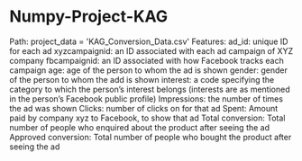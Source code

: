 # Numpy-Project-KAG
Path: project_data = 'KAG_Conversion_Data.csv'
Features:
ad_id: unique ID for each ad
xyzcampaignid: an ID associated with each ad campaign of XYZ company
fbcampaignid: an ID associated with how Facebook tracks each campaign
age: age of the person to whom the ad is shown
gender: gender of the person to whom the add is shown
interest: a code specifying the category to which the person’s interest belongs (interests are as mentioned in the person’s Facebook public profile)
Impressions: the number of times the ad was shown
Clicks: number of clicks on for that ad
Spent: Amount paid by company xyz to Facebook, to show that ad
Total conversion: Total number of people who enquired about the product after seeing the ad
Approved conversion: Total number of people who bought the product after seeing the ad
